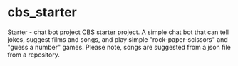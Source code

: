 # cbs_starter
Starter - chat bot project
CBS starter project.
A simple chat bot that can tell jokes, suggest films and songs, and play simple "rock-paper-scissors" and "guess a number" games. 
Please note, songs are suggested from a json file from a repository.

